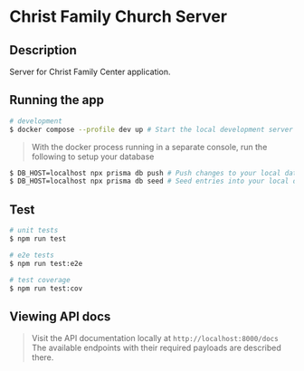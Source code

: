 # Christ Family Church Server

## Description

Server for Christ Family Center application.

## Running the app

```bash
# development
$ docker compose --profile dev up # Start the local development server
```

> With the docker process running in a separate console, run the following to setup your database

```bash
$ DB_HOST=localhost npx prisma db push # Push changes to your local database
$ DB_HOST=localhost npx prisma db seed # Seed entries into your local database
```

## Test

```bash
# unit tests
$ npm run test

# e2e tests
$ npm run test:e2e

# test coverage
$ npm run test:cov
```

## Viewing API docs
> Visit the API documentation locally at `http://localhost:8000/docs`
The available endpoints with their required payloads are described there.


